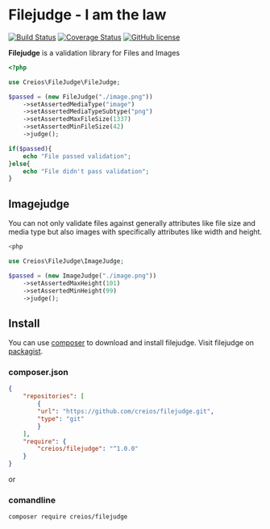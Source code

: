 # Filejudge - I am the law

[![Build Status](https://travis-ci.org/creios/filejudge.svg?branch=master)](https://travis-ci.org/creios/filejudge)
[![Coverage Status](https://coveralls.io/repos/creios/filejudge/badge.svg?branch=master&service=github)](https://coveralls.io/github/creios/filejudge?branch=master)
[![GitHub license](https://img.shields.io/github/license/creios/filejudge.svg)]()

**Filejudge** is a validation library for Files and Images

```php
<?php

use Creios\FileJudge\FileJudge;

$passed = (new FileJudge("./image.png"))
    ->setAssertedMediaType("image")
    ->setAssertedMediaTypeSubtype("png")
    ->setAssertedMaxFileSize(1337)
    ->setAssertedMinFileSize(42)
    ->judge();

if($passed){
    echo "File passed validation";
}else{
    echo "File didn't pass validation";
}
```

## Imagejudge

You can not only validate files against generally attributes like file size and media type but also images with specifically attributes like width and height.

```php
<php

use Creios\FileJudge\ImageJudge;

$passed = (new ImageJudge("./image.png"))
    ->setAssertedMaxHeight(101)
    ->setAssertedMinHeight(99)
    ->judge();
```

## Install

You can use [composer](https://getcomposer.org/) to download and install filejudge. Visit filejudge on [packagist](https://packagist.org/packages/creios/filejudge).

### composer.json
```json
{
    "repositories": [
        {
        "url": "https://github.com/creios/filejudge.git",
        "type": "git"
        }
    ],
    "require": {
        "creios/filejudge": "^1.0.0"
    }
}
```

or

### comandline

```sh
composer require creios/filejudge
```

